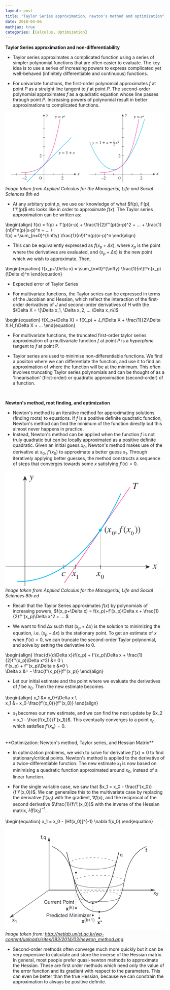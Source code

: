 ```yaml
---
layout: post
title: "Taylor Series approximation, newton's method and optimization"
date: 2018-04-06
mathjax: true
categories: [Calculus, Optimization]
---
```

**Taylor Series approximation and non-differentiability**
* Taylor series approximates a complicated function using a series of simpler polynomial functions that are often easier to evaluate. The key idea is to use a series of increasing powers to express complicated yet well-behaved (infinitely differentiable and continuous) functions.

* For univariate functions, the first-order polynomial approximates $f$ at point $P$ as a straight line tangent to $f$ at point $P$. The second-order polynomial approximates $f$ as a quadratic equation whose line passes through point $P$. Increasing powers of polynomial result in better approximations to complicated functions. 

![Fig1](/assets/Calculus-taylor.png)
*Image taken from Applied Calculus for the Managerial, Life and Social Sciences 8th ed*

* At any arbitary point $p$, we use our knowledge of what $f(p), f'(p), f'\'(p)$ etc looks like in order to approximate $f(x)$. The Taylor series approximation can be written as:

\begin{align}
f(x) = f(p) + f'(p)(x-p) + \frac{1}{2}f''(p)(x-p)^2 + ... + \frac{1}{n!}f^n(p)(x-p)^n + ...
\\\
f(x) = \sum_{n=0}^{\infty} \frac{1}{n!}f^n(p)(x-p)^n
\end{align}

* This can be equivalently expressed as $f(x_p+\Delta x)$, where $x_p$ is the point where the derivatives are evaluated, and $(x_p+\Delta x)$ is the new point which we wish to approximate. Then, 

\begin{equation}
f(x_p+\Delta x) = \sum_{n=0}^{\infty} \frac{1}{n!}f^n(x_p)(\Delta x)^n
\end{equation}

* Expected error of Taylor Series

* For multivariate functions, the Taylor series can be expressed in terms of the Jacobian and Hessian, which reflect the interaction of the first-order derivatives of $J$ and second-order derivatives of $H$ with the $\Delta X = \[\Delta x_1, \Delta x_2, ... \Delta x_n\]$

\begin{equation}
f(X_p+\Delta X) = f(X_p) + J_f\Delta X + \frac{1}{2}\Delta X.H_f\Delta X + ...
\end{equation}
* For multivariate functions, the truncated first-order taylor series approximation of a multivariate function $f$ at point $P$ is a *hyperplane* tangent to $f$ at point P. 

* Taylor series are used to minimise non-differentiable functions. We find a posiiton where we can differentiate the function, and use it to find an approximation of where the function will be at the minimum.  This often involves truncating Taylor series polynomials and can be thought of as a 'linearisation' (first-order) or quadratic approximation (second-order) of a function. 

<br>

**Newton's method, root finding, and optimization**

* Newton's method is an iterative method for approximating solutions (finding roots) to equations. If $f$ is a positive definite quadratic function, Newton's method can find the minimum of the function directly but this almost never happens in practice. 
* Instead, Newton's method can be applied when the function $f$ is not truly quadratic but can be locally approximated as a positive definite quadratic. Given an initial guess $x_0$, Newton's method makes use of the derivative at $x_0$, $f'(x_0)$ to approximate a better guess $x_1$.  Through iteratively applying better guesses, the method constructs a sequence of steps that converges towards some $x$ satisfying $f'(x)=0$. 

![Fig1](/assets/Calculus-newton.png)
*Image taken from Applied Calculus for the Managerial, Life and Social Sciences 8th ed*


* Recall that the Taylor Series approximates $f(x)$ by polynomials of increasing powers, $f(x_p+\Delta x) = f(x_p)+f'(x_p)\Delta x + \frac{1}{2}f'\'(x_p)\Delta x^2 + ... $ 

* We want to find $\Delta x$ such that $(x_p + \Delta x)$ is the solution to minimizing the equation, i.e. $(x_p+\Delta x)$ is the stationary point. To get an estimate of $x$ when $f'(x)=0$, we can truncate the second-order Taylor polynomial, and solve by setting the derivative to $0$.

\begin{align}
\frac{d}{d\Delta x}(f(x_p) + f'(x_p)\Delta x + \frac{1}{2}f'\'\(x_p)\Delta x^2) &= 0 \\\
f'(x_p) + f\'\'(x_p)\Delta x &=0 \\\
\Delta x &= - \frac{f'(x_p)}{f\'\'(x_p)}
\end{align}


* Let our initial estimate and the point where we evaluate the derivatives of $f$ be $x_0$. Then the new estimate becomes 

\begin{align}
x_1 &= x_0+\Delta x \\\
x_1 &= x_0-\frac{f'(x_0)}{f\'\'(x_0)}
\end{align}

* $x_1$ becomes our new estimate, and we can find the next update by $x_2 = x_1 - \frac{f(x_1)}{f'(x_1)}$. This eventually converges to a point $x_n$ which satisfies $f'(x_n)=0$.


<br>
**Optimization: Newton's method, Taylor series, and Hessian Matrix**

* In optimization problems, we wish to solve for derivative $f'(x)=0$ to find stationary/critical points. Newton's method is applied to the derivative of a twice-differentiable function. The new estimate $x_1$ is now based on minimising a quadratic function approximated around $x_0$, instead of a linear function.

* For the single variable case, we saw that $x_1 = x_0 - \frac{f'(x_0)}{f'\'(x_0)}$. We can generalize this to the multivariate case by replacing the derivative $f'(x_0)$ with the gradient, $\nabla f(x)$, and the reciprocal of the second derivative $\frac{1}{f\'\'(x_0)}$ with the inverse of the Hessian matrix, $Hf(x_0)^{-1}$.

\begin{equation}
x_1 = x_0 - \[Hf(x_0)\]^{-1} \nabla f(x_0)
\end{equation}

![Fig1](/assets/Calculus-newton-optimization.png)
*Image taken from: http://netlab.unist.ac.kr/wp-content/uploads/sites/183/2014/03/newton_method.png*


* Second-order methods often converge much more quickly but it can be very expensive to calculate and store the inverse of the Hessian matrix. In general, most people prefer quasi-newton methods to approximate the Hessian. These are first order methods which need only the value of the error function and its gradient with respect to the parameters. This can even be better than the true Hessian, because we can constrain the approximation to always be positive definite.

